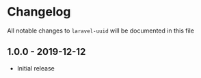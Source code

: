 # Changelog

All notable changes to `laravel-uuid` will be documented in this file

## 1.0.0 - 2019-12-12

- Initial release
